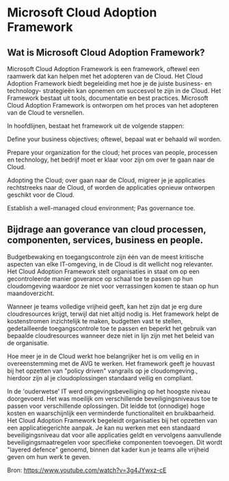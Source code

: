 # Microsoft Cloud Adoption Framework
## Wat is Microsoft Cloud Adoption Framework?
Microsoft Cloud Adoption Framework is een framework, oftewel een raamwerk dat kan helpen met het adopteren van de Cloud. Het Cloud Adoption Framework biedt begeleiding met hoe je de juiste business- en technology- strategieën kan opnemen om succesvol te zijn in de Cloud. Het Framework bestaat uit tools, documentatie en best practices. Microsoft Cloud Adoption Framework is ontworpen om het proces van het adopteren van de Cloud te versnellen.  

In hoofdlijnen, bestaat het framework uit de volgende stappen: 

Define your business objectives; oftewel, bepaal wat er behaald wil worden. 

Prepare your organization for the cloud; het proces van people, processen en technology, het bedrijf moet er klaar voor zijn om over te gaan naar de Cloud. 

Adopting the Cloud; over gaan naar de Cloud, migreer je je applicaties rechtstreeks naar de Cloud, of worden de applicaties opnieuw ontworpen geschikt voor de Cloud.  

Establish a well-managed cloud environment; Pas governance toe.  

## Bijdrage aan goverance van cloud processen, componenten, services, business en people.
Budgetbewaking en toegangscontrole zijn één van de meest kritische aspecten van elke IT-omgeving, in de Cloud is dit wellicht nog relevanter. Het Cloud Adoption Framework stelt organisaties in staat om op een gecontroleerde manier goverance op schaal toe te passen op hun cloudomgeving waardoor ze niet voor verrassingen komen te staan op hun maandoverzicht. 

Wanneer je teams volledige vrijheid geeft, kan het zijn dat je erg dure cloudresources krijgt, terwijl dat niet altijd nodig is. Het framework helpt de kostenstromen inzichtelijk te maken, budgetten vast te stellen, gedetailleerde toegangscontrole toe te passen en beperkt het gebruik van bepaalde cloudresources wanneer deze niet in lijn zijn met het beleid van de organisatie. 

Hoe meer je in de Cloud werkt hoe belangrijker het is om veilig en in overeenstemming met de AVG te werken. Het framework geeft je houvast bij het opzetten van "policy driven" vangrails op je cloudomgeving., hierdoor zijn al je cloudoplossingen standaard veilig en compliant.  

In de 'ouderwetse' IT werd omgevingsbeveiliging op het hoogste niveau doorgevoerd. Het was moeilijk om verschillende beveiligingsniveaus toe te passen voor verschillende oplossingen. Dit leidde tot (onnodige) hoge kosten en waarschijnlijk een verminderde functionaliteit en bruikbaarheid. Het Cloud Adoption Framework begeleidt organisaties bij het opzetten van een applicatiegerichte aanpak. Je kan nu werken met een standaard beveiligingsniveau dat voor alle applicaties geldt en vervolgens aanvullende beveiligingsmaatregelen voor specifieke componenten toevoegen. Dit wordt "layered defence" genoemd, binnen dat kader kun je teams alle vrijheid geven om hun werk te geven. 

Bron: https://www.youtube.com/watch?v=3g4JYwxz-cE
